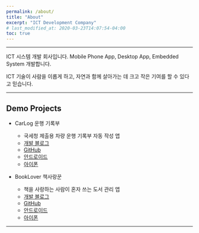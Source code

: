 ```yaml
---
permalink: /about/
title: "About"
excerpt: "ICT Development Company"
# last_modified_at: 2020-03-23T14:07:54-04:00
toc: true
---
```


---

ICT 시스템 개발 회사입니다. Mobile Phone App, Desktop App, Embedded System 개발합니다.

ICT 기술이 사람을 이롭게 하고, 자연과 함께 살아가는 데 크고 작은 기여를 할 수 있다고 믿습니다.

---

## Demo Projects

* CarLog 운행 기록부
  - 국세청 제출용 차량 운행 기록부 자동 작성 앱
  - [개발 블로그](https://blog.naver.com/PostList.nhn?blogId=henasys&from=postList&categoryNo=10)
  - [GitHub](https://github.com/henasys/car-log)
  - [안드로이드](https://play.google.com/store/apps/details?id=com.henasys.app.carlog)
  - [아이폰](https://apps.apple.com/app/id1516086800)

* BookLover 책사랑꾼
  - 책을 사랑하는 사람이 혼자 쓰는 도서 관리 앱
  - [개발 블로그](https://blog.naver.com/PostList.nhn?blogId=henasys&from=postList&categoryNo=12)
  - [GitHub](https://github.com/henasys/booklover)
  - [안드로이드](https://play.google.com/store/apps/details?id=com.henasys.app.booklover)
  - [아이폰](https://apps.apple.com/us/app/%EC%B1%85%EC%82%AC%EB%9E%91%EA%BE%BC/id1515869917?ls=1)

---
